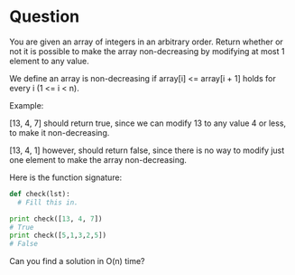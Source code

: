 # Question

You are given an array of integers in an arbitrary order. Return whether or not it is possible to make the array non-decreasing by modifying at most 1 element to any value.

We define an array is non-decreasing if array[i] <= array[i + 1] holds for every i (1 <= i < n).

Example:

[13, 4, 7] should return true, since we can modify 13 to any value 4 or less, to make it non-decreasing.

[13, 4, 1] however, should return false, since there is no way to modify just one element to make the array non-decreasing.

Here is the function signature:

```python
def check(lst):
  # Fill this in.

print check([13, 4, 7])
# True
print check([5,1,3,2,5])
# False
```

Can you find a solution in O(n) time?